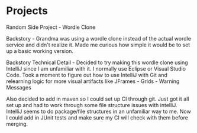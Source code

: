# Projects
Random Side Project - Wordle Clone

Backstory - Grandma was using a wordle clone instead of the actual wordle service and didn't realize it.  Made me curious how simple it would be to set up a basic working version.

Backstory Technical Detail - Decided to try making this wordle clone using IntelliJ since I am unfamiliar with it.  I normally use Eclipse or Visual Studio Code.  Took a moment to figure out how to use IntelliJ with Git and relearning logic for more visual artifacts like JFrames - Grids - Warning Messages

Also decided to add in maven so I could set up CI through git.  Just got it all set up and had to work through some file structure issues with intelliJ.  IntelliJ seems to do package/file structures in an unfamiliar way to me.  Now I could add in JUnit tests and make sure my CI will check with them before merging.
